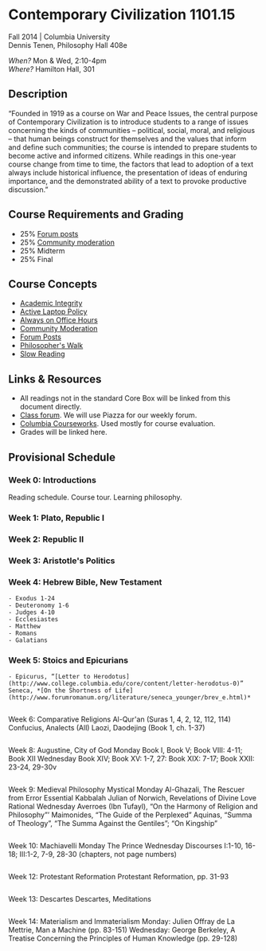 ﻿# Contemporary Civilization 1101.15   
Fall 2014 | Columbia University  
Dennis Tenen, Philosophy Hall 408e  

*When?* Mon & Wed, 2:10-4pm  
*Where?* Hamilton Hall, 301  

## Description
“Founded in 1919 as a course on War and Peace Issues, the central purpose of Contemporary Civilization is to introduce students to a range of issues concerning the kinds of communities – political, social, moral, and religious – that human beings construct for themselves and the values that inform and define such communities; the course is intended to prepare students to become active and informed citizens. While readings in this one-year course change from time to time, the factors that lead to adoption of a text always include historical influence, the presentation of ideas of enduring importance, and the demonstrated ability of a text to provoke productive discussion.”

## Course Requirements and Grading
* 25% [Forum posts](https://github.com/denten-courses/teaching-concepts/blob/master/forum-posts.md)
* 25% [Community moderation](https://github.com/denten-courses/teaching-concepts/blob/master/community-moderation.md)
* 25% Midterm
* 25% Final

## Course Concepts
* [Academic Integrity](https://github.com/denten-courses/teaching-concepts/blob/master/academic-integrity.md)
* [Active Laptop Policy](https://github.com/denten-courses/teaching-concepts/blob/master/laptop-policy.md)
* [Always on Office Hours](https://github.com/denten-courses/teaching-concepts/blob/master/always-on-office-hours.md)
* [Community Moderation](https://github.com/denten-courses/teaching-concepts/blob/master/community-moderation.md)
* [Forum Posts](https://github.com/denten-courses/teaching-concepts/blob/master/forum-posts.md)
* [Philosopher's Walk](https://github.com/denten-courses/teaching-concepts/blob/master/philosophers-walk.md)
* [Slow Reading](https://github.com/denten-courses/teaching-concepts/blob/master/slow-reading.md)

## Links & Resources
* All readings not in the standard Core Box will be linked from this document directly.
* [Class forum](https://piazza.com/class/hzlqne7c3xz173). We will use Piazza for our weekly forum.
* [Columbia Courseworks](https://courseworks.columbia.edu/portal/site/COCIC1101_015_2014_3). Used mostly for course evaluation.
* Grades will be linked here.

## Provisional Schedule
### Week 0: Introductions
Reading schedule. Course tour. Learning philosophy.

### Week 1: Plato, Republic I
### Week 2: Republic II 
### Week 3: Aristotle's Politics 
### Week 4: Hebrew Bible, New Testament
    - Exodus 1-24
    - Deuteronomy 1-6
    - Judges 4-10
    - Ecclesiastes
    - Matthew
    - Romans
    - Galatians
    
### Week 5: Stoics and Epicurians
    - Epicurus, “[Letter to Herodotus](http://www.college.columbia.edu/core/content/letter-herodotus-0)”
    Seneca, *[On the Shortness of Life](http://www.forumromanum.org/literature/seneca_younger/brev_e.html)*

```
```
Week 6: Comparative Religions
        Al-Qur'an (Suras 1, 4, 2, 12, 112, 114)
        Confucius, Analects (All)
        Laozi, Daodejing (Book 1, ch. 1-37)

```
```
Week 8: Augustine, City of God 
    Monday
        Book I, Book V; Book VIII: 4-11; Book XII
    Wednesday
        Book  XIV; Book XV: 1-7, 27: Book XIX: 7-17; Book XXII: 23-24, 29-30v

```
```
Week 9: Medieval Philosophy
    Mystical Monday
        Al-Ghazali, The Rescuer from Error
        Essential Kabbalah
        Julian of Norwich, Revelations of Divine Love
	Rational Wednesday
        Averroes (Ibn Tufayl), “On the Harmony of Religion and Philosophy”’ 
        Maimonides, “The Guide of the Perplexed”
        Aquinas, “Summa of Theology”, “The Summa Against the Gentiles”; “On Kingship”

```
```
Week 10: Machiavelli
	Monday
        The Prince 
    Wednesday
        Discourses I:1-10, 16-18; III:1-2, 7-9, 28-30 (chapters, not page numbers)

```
```
Week 12: Protestant Reformation 
	Protestant Reformation, pp. 31-93 

```
```
Week 13: Descartes
    Descartes, Meditations

```
```
Week 14:  Materialism and Immaterialism
    Monday: Julien Offray de La Mettrie, Man a Machine (pp. 83-151)
    Wednesday:  George Berkeley, A Treatise Concerning the Principles of Human Knowledge (pp. 29-128)
```
